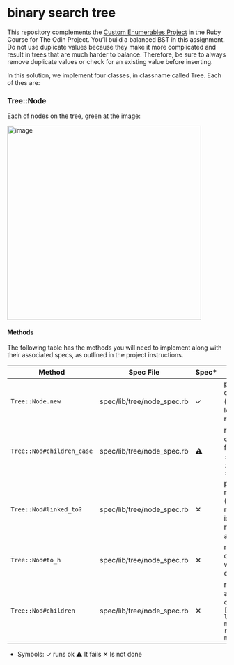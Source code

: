 # binary search tree

This repository complements the [Custom Enumerables Project](https://www.theodinproject.com/lessons/ruby-binary-search-trees) in the Ruby Course for The Odin Project. You’ll build a balanced BST in this assignment. Do not use duplicate values because they make it more complicated and result in trees that are much harder to balance. Therefore, be sure to always remove duplicate values or check for an existing value before inserting.

In this solution, we implement four classes, in classname called Tree. Each of thes are:

### Tree::Node

Each of nodes on the tree, green at the image:

<img width="445" alt="image" src="https://user-images.githubusercontent.com/26731448/198444446-0336b25d-71bb-4acb-8f5a-3dd5e322fdad.png">


#### Methods

The following table has the methods you will need to implement along with their associated specs, as outlined in the project instructions.

| Method | Spec File | Spec* | Notes |
| --- | --- | ---|--- |
| `Tree::Node.new` | spec/lib/tree/node_spec.rb | ✓ | parameters: data (mandatory), left_child, right_child |
| `Tree::Nod#children_case` | spec/lib/tree/node_spec.rb | ⚠️ | returns children case for node: `:no_child`, `:one_child` or `:two_children` |
| `Tree::Nod#linked_to?` | spec/lib/tree/node_spec.rb | ✕ | parameters: node (mandatory)<br> returns if node is linked to the node passed as parameter |
| `Tree::Nod#to_h` | spec/lib/tree/node_spec.rb | ✕ | returns a hash of the node with it's children |
| `Tree::Nod#children` | spec/lib/tree/node_spec.rb | ✕ | returns an array of node's children<br> `[ left_child(if not nil), right_child(if not nil) ]` |


* Symbols:
  ✓ runs ok
  ⚠️ It fails
  ✕ Is not done
